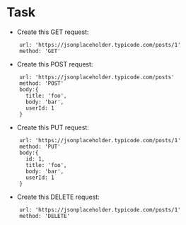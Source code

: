 
# Task 

* Create this GET request:
```
    url: 'https://jsonplaceholder.typicode.com/posts/1'
    method: 'GET'
```

* Create this POST request:
```
    url: 'https://jsonplaceholder.typicode.com/posts'
    method: 'POST'
    body:{
      title: 'foo',
      body: 'bar',
      userId: 1
    }
```


* Create this PUT request:
```
    url: 'https://jsonplaceholder.typicode.com/posts/1'
    method: 'PUT'
    body:{
      id: 1,
      title: 'foo',
      body: 'bar',
      userId: 1
    }
```
  
* Create this DELETE request:
```
    url: 'https://jsonplaceholder.typicode.com/posts/1'
    method: 'DELETE'
```
   